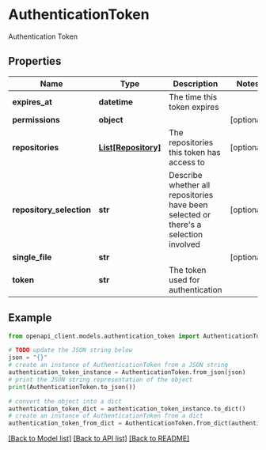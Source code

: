 # AuthenticationToken

Authentication Token

## Properties

Name | Type | Description | Notes
------------ | ------------- | ------------- | -------------
**expires_at** | **datetime** | The time this token expires | 
**permissions** | **object** |  | [optional] 
**repositories** | [**List[Repository]**](Repository.md) | The repositories this token has access to | [optional] 
**repository_selection** | **str** | Describe whether all repositories have been selected or there&#39;s a selection involved | [optional] 
**single_file** | **str** |  | [optional] 
**token** | **str** | The token used for authentication | 

## Example

```python
from openapi_client.models.authentication_token import AuthenticationToken

# TODO update the JSON string below
json = "{}"
# create an instance of AuthenticationToken from a JSON string
authentication_token_instance = AuthenticationToken.from_json(json)
# print the JSON string representation of the object
print(AuthenticationToken.to_json())

# convert the object into a dict
authentication_token_dict = authentication_token_instance.to_dict()
# create an instance of AuthenticationToken from a dict
authentication_token_from_dict = AuthenticationToken.from_dict(authentication_token_dict)
```
[[Back to Model list]](../README.md#documentation-for-models) [[Back to API list]](../README.md#documentation-for-api-endpoints) [[Back to README]](../README.md)


